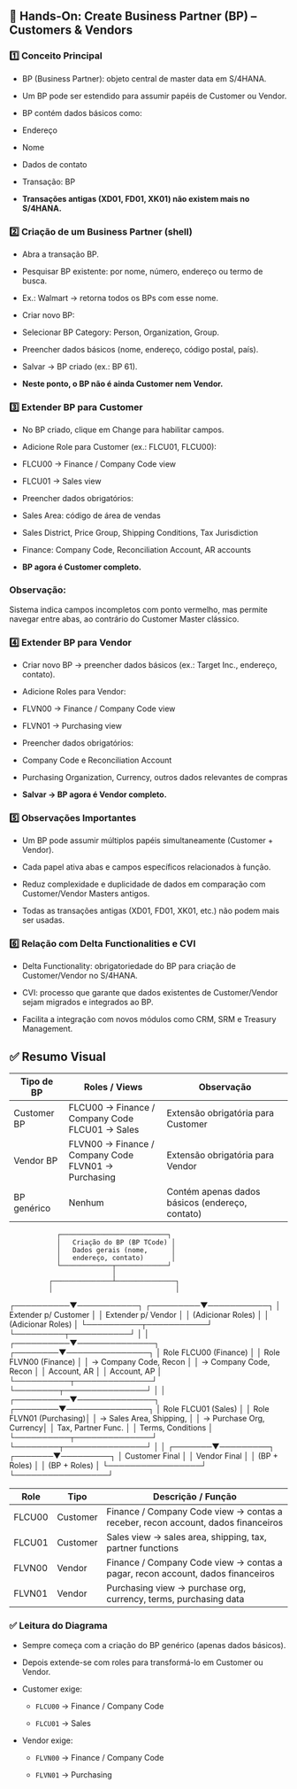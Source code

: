 ## 📒 Hands-On: Create Business Partner (BP) – Customers & Vendors

### 1️⃣ Conceito Principal

- BP (Business Partner): objeto central de master data em S/4HANA.

- Um BP pode ser estendido para assumir papéis de Customer ou Vendor.

- BP contém dados básicos como:

- Endereço

- Nome

- Dados de contato

- Transação: BP

- **Transações antigas (XD01, FD01, XK01) não existem mais no S/4HANA.**

### 2️⃣ Criação de um Business Partner (shell)

- Abra a transação BP.

- Pesquisar BP existente: por nome, número, endereço ou termo de busca.

- Ex.: Walmart → retorna todos os BPs com esse nome.

- Criar novo BP:

- Selecionar BP Category: Person, Organization, Group.

- Preencher dados básicos (nome, endereço, código postal, país).

- Salvar → BP criado (ex.: BP 61).

- **Neste ponto, o BP não é ainda Customer nem Vendor.**

### 3️⃣ Extender BP para Customer

- No BP criado, clique em Change para habilitar campos.

- Adicione Role para Customer (ex.: FLCU01, FLCU00):

- FLCU00 → Finance / Company Code view

- FLCU01 → Sales view

- Preencher dados obrigatórios:

- Sales Area: código de área de vendas

- Sales District, Price Group, Shipping Conditions, Tax Jurisdiction

- Finance: Company Code, Reconciliation Account, AR accounts

- **BP agora é Customer completo.**

### Observação:

Sistema indica campos incompletos com ponto vermelho, mas permite navegar entre abas, ao contrário do Customer Master clássico.

### 4️⃣ Extender BP para Vendor

- Criar novo BP → preencher dados básicos (ex.: Target Inc., endereço, contato).

- Adicione Roles para Vendor:

- FLVN00 → Finance / Company Code view

- FLVN01 → Purchasing view

- Preencher dados obrigatórios:

- Company Code e Reconciliation Account

- Purchasing Organization, Currency, outros dados relevantes de compras

- **Salvar → BP agora é Vendor completo.**

### 5️⃣ Observações Importantes

- Um BP pode assumir múltiplos papéis simultaneamente (Customer + Vendor).

- Cada papel ativa abas e campos específicos relacionados à função.

- Reduz complexidade e duplicidade de dados em comparação com Customer/Vendor Masters antigos.

- Todas as transações antigas (XD01, FD01, XK01, etc.) não podem mais ser usadas.

### 6️⃣ Relação com Delta Functionalities e CVI

- Delta Functionality: obrigatoriedade do BP para criação de Customer/Vendor no S/4HANA.

- CVI: processo que garante que dados existentes de Customer/Vendor sejam migrados e integrados ao BP.

- Facilita a integração com novos módulos como CRM, SRM e Treasury Management.

## ✅ Resumo Visual

| Tipo de BP  | Roles / Views                                          | Observação                                      |
| ----------- | ------------------------------------------------------ | ----------------------------------------------- |
| Customer BP | FLCU00 → Finance / Company Code<br>FLCU01 → Sales      | Extensão obrigatória para Customer              |
| Vendor BP   | FLVN00 → Finance / Company Code<br>FLVN01 → Purchasing | Extensão obrigatória para Vendor                |
| BP genérico | Nenhum                                                 | Contém apenas dados básicos (endereço, contato) |



                ┌───────────────────────────┐
                │   Criação do BP (BP TCode) │
                │   Dados gerais (nome,      │
                │   endereço, contato)       │
                └─────────────┬─────────────┘
                              │
              ┌───────────────┴───────────────┐
              │                               │
   ┌──────────▼───────────┐         ┌─────────▼───────────┐
   │ Extender p/ Customer │         │ Extender p/ Vendor  │
   │ (Adicionar Roles)    │         │ (Adicionar Roles)   │
   └──────────┬───────────┘         └─────────┬───────────┘
              │                               │
   ┌──────────▼──────────────┐       ┌────────▼───────────────┐
   │ Role FLCU00 (Finance)   │       │ Role FLVN00 (Finance)  │
   │ → Company Code, Recon   │       │ → Company Code, Recon  │
   │   Account, AR           │       │   Account, AP          │
   └──────────┬──────────────┘       └────────┬───────────────┘
              │                               │
   ┌──────────▼──────────────┐       ┌────────▼───────────────┐
   │ Role FLCU01 (Sales)     │       │ Role FLVN01 (Purchasing)│
   │ → Sales Area, Shipping, │       │ → Purchase Org, Currency│
   │   Tax, Partner Func.    │       │   Terms, Conditions     │
   └──────────┬──────────────┘       └────────┬───────────────┘
              │                               │
      ┌───────▼─────────┐             ┌───────▼─────────┐
      │ Customer Final  │             │ Vendor Final    │
      │ (BP + Roles)    │             │ (BP + Roles)    │
      └─────────────────┘             └─────────────────┘



| Role   | Tipo     | Descrição / Função                                                               |
| ------ | -------- | -------------------------------------------------------------------------------- |
| FLCU00 | Customer | Finance / Company Code view → contas a receber, recon account, dados financeiros |
| FLCU01 | Customer | Sales view → sales area, shipping, tax, partner functions                        |
| FLVN00 | Vendor   | Finance / Company Code view → contas a pagar, recon account, dados financeiros   |
| FLVN01 | Vendor   | Purchasing view → purchase org, currency, terms, purchasing data                 |


### ✅ Leitura do Diagrama

- Sempre começa com a criação do BP genérico (apenas dados básicos).

- Depois extende-se com roles para transformá-lo em Customer ou Vendor.

- Customer exige:

    - ``FLCU00`` → Finance / Company Code

    - ``FLCU01`` → Sales

- Vendor exige:

    - ``FLVN00`` → Finance / Company Code

    - ``FLVN01`` → Purchasing